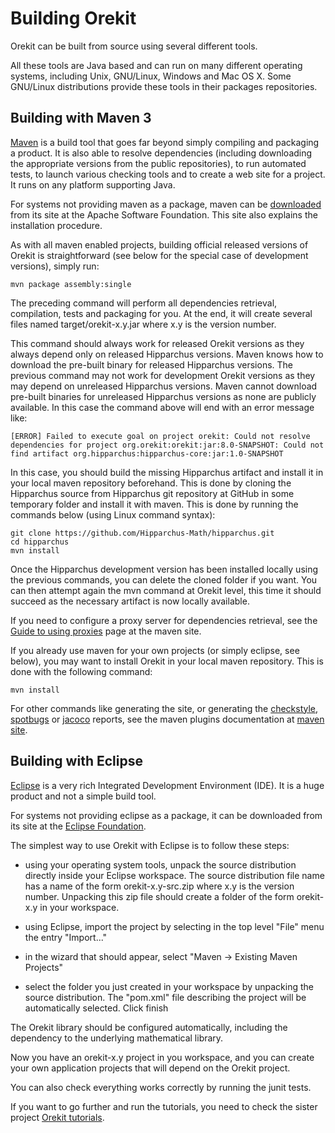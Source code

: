 <!--- Copyright 2002-2019 CS Systèmes d'Information
  Licensed under the Apache License, Version 2.0 (the "License");
  you may not use this file except in compliance with the License.
  You may obtain a copy of the License at

    http://www.apache.org/licenses/LICENSE-2.0

  Unless required by applicable law or agreed to in writing, software
  distributed under the License is distributed on an "AS IS" BASIS,
  WITHOUT WARRANTIES OR CONDITIONS OF ANY KIND, either express or implied.
  See the License for the specific language governing permissions and
  limitations under the License.
-->

# Building Orekit

Orekit can be built from source using several different tools.

All these tools are Java based and can run on many different operating
systems, including Unix, GNU/Linux, Windows and Mac OS X. Some GNU/Linux
distributions provide these tools in their packages repositories.

## Building with Maven 3

[Maven](http://maven.apache.org/) is a build tool that goes far beyond
simply compiling and packaging a product. It is also able to resolve
dependencies (including downloading the appropriate versions from the public
repositories), to run automated tests, to launch various checking tools and
to create a web site for a project. It runs on any platform supporting Java.

For systems not providing maven as a package, maven can be
[downloaded](http://maven.apache.org/download.cgi) from its site at the
Apache Software Foundation. This site also explains the
installation procedure.

As with all maven enabled projects, building official released versions of
Orekit is straightforward (see below for the special case of development versions),
simply run:

    mvn package assembly:single

The preceding command will perform all dependencies retrieval, compilation,
tests and packaging for you. At the end, it will create several files named
target/orekit-x.y.jar where x.y is the version number.

This command should always work for released Orekit versions as they
always depend only on released Hipparchus versions. Maven knows how
to download the pre-built binary for released Hipparchus versions.
The previous command may not work for development Orekit versions as they
may depend on unreleased Hipparchus versions. Maven cannot download
pre-built binaries for unreleased Hipparchus versions as none are
publicly available. In this case the command above will end with an error message
like:

    [ERROR] Failed to execute goal on project orekit: Could not resolve dependencies for project org.orekit:orekit:jar:8.0-SNAPSHOT: Could not find artifact org.hipparchus:hipparchus-core:jar:1.0-SNAPSHOT

In this case, you should build the missing Hipparchus artifact and
install it in your local maven repository beforehand. This is done by cloning
the Hipparchus source from Hipparchus git repository at GitHub in some
temporary folder and install it with maven. This is done by
running the commands below (using Linux command syntax):

    git clone https://github.com/Hipparchus-Math/hipparchus.git
    cd hipparchus
    mvn install

Once the Hipparchus development version has been installed locally using
the previous commands, you can delete the cloned folder if you want. You can then
attempt again the mvn command at Orekit level, this time it should succeed as the
necessary artifact is now locally available.

If you need to configure a proxy server for dependencies retrieval, see
the [Guide to using proxies](http://maven.apache.org/guides/mini/guide-proxies.html)
page at the maven site.

If you already use maven for your own projects (or simply eclipse, see
below), you may want to install Orekit in your local maven repository. This is done
with the following command:

    mvn install

For other commands like generating the site, or generating the
[checkstyle](http://checkstyle.sourceforge.net/),
[spotbugs](https://spotbugs.github.io/) or
[jacoco](http://www.eclemma.org/jacoco/) reports, see the maven
plugins documentation at [maven site](http://maven.apache.org/plugins/index.html).

## Building with Eclipse

[Eclipse](http://www.eclipse.org/) is a very rich Integrated Development
Environment (IDE). It is a huge product and not a simple build tool.

For systems not providing eclipse as a package, it can be downloaded from its
site at the [Eclipse Foundation](http://www.eclipse.org/downloads/).

The simplest way to use Orekit with Eclipse is to follow these steps:

  * using your operating system tools, unpack the source distribution directly
    inside your Eclipse workspace. The source distribution file name has a name
    of the form orekit-x.y-src.zip where x.y is the version number. Unpacking
    this zip file should create a folder of the form orekit-x.y in your workspace.

  * using Eclipse, import the project by selecting in the top level "File" menu
    the entry "Import..."

  * in the wizard that should appear, select "Maven -> Existing Maven Projects"

  * select the folder you just created in your workspace by unpacking the
    source distribution. The "pom.xml" file describing the project will be
    automatically selected. Click finish

The Orekit library should be configured automatically, including the dependency
to the underlying mathematical library.

Now you have an orekit-x.y project in you workspace, and you can create your
own application projects that will depend on the Orekit project.

You can also check everything works correctly by running the junit tests.

If you want to go further and run the tutorials, you need to check the
sister project [Orekit tutorials](https://gitlab.orekit.org/orekit/orekit-tutorials).
